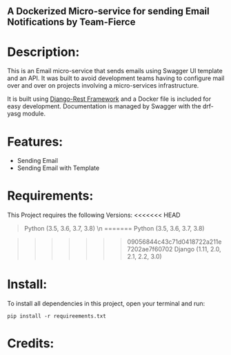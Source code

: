 ## A Dockerized Micro-service for sending Email Notifications by Team-Fierce

# Description:
This is an Email micro-service that sends emails using Swagger UI template and an API. It was built to avoid development teams having to configure mail over and over on projects involving a micro-services infrastructure.

It is built using [Django-Rest Framework](https://www.django-rest-framework.org/) and a Docker file is included for easy development. 
Documentation is managed by Swagger with the drf-yasg module.

# Features:
- Sending Email
- Sending Email with Template

# Requirements:
This Project requires the following Versions:
<<<<<<< HEAD
> Python (3.5, 3.6, 3.7, 3.8) \n
=======
> Python (3.5, 3.6, 3.7, 3.8)

>>>>>>> 09056844c43c71d0418722a211e7202ae7f60702
> Django (1.11, 2.0, 2.1, 2.2, 3.0)

# Install:
To install all dependencies in this project, open your terminal and run:
```
pip install -r requireements.txt
```

# Credits:
